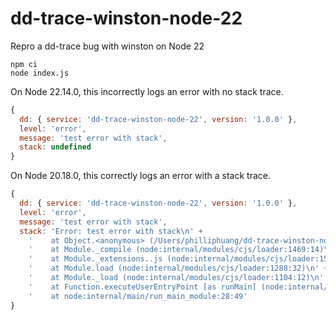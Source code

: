 # dd-trace-winston-node-22

Repro a dd-trace bug with winston on Node 22

```
npm ci
node index.js
```

On Node 22.14.0, this incorrectly logs an error with no stack trace.

```javascript
{
  dd: { service: 'dd-trace-winston-node-22', version: '1.0.0' },
  level: 'error',
  message: 'test error with stack',
  stack: undefined
}
```

On Node 20.18.0, this correctly logs an error with a stack trace.

```javascript
{
  dd: { service: 'dd-trace-winston-node-22', version: '1.0.0' },
  level: 'error',
  message: 'test error with stack',
  stack: 'Error: test error with stack\n' +
    '    at Object.<anonymous> (/Users/philliphuang/dd-trace-winston-node-22/index.js:17:14)\n' +
    '    at Module._compile (node:internal/modules/cjs/loader:1469:14)\n' +
    '    at Module._extensions..js (node:internal/modules/cjs/loader:1548:10)\n' +
    '    at Module.load (node:internal/modules/cjs/loader:1288:32)\n' +
    '    at Module._load (node:internal/modules/cjs/loader:1104:12)\n' +
    '    at Function.executeUserEntryPoint [as runMain] (node:internal/modules/run_main:174:12)\n' +
    '    at node:internal/main/run_main_module:28:49'
}
```
